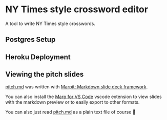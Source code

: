 # NY Times style crossword editor
A tool to write NY Times style crosswords.

## Postgres Setup


## Heroku Deployment


## Viewing the pitch slides
[pitch.md](pitch.md) was written with [Marpit: Markdown slide deck framework](https://marpit.marp.app/).

You can also install the [Marp for VS Code](https://marketplace.visualstudio.com/items?itemName=marp-team.marp-vscode) vscode extension to view slides with the markdown preview or to easily export to other formats.

You can also just read [pitch.md](pitch.md) as a plain text file of course 🙂